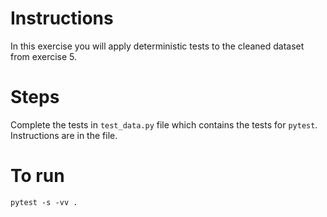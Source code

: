 # Instructions
In this exercise you will apply deterministic tests to the cleaned dataset from exercise 5.

# Steps

Complete the tests in ``test_data.py`` file which contains the tests for ``pytest``. Instructions
are in the file.

# To run
``pytest -s -vv . ``
